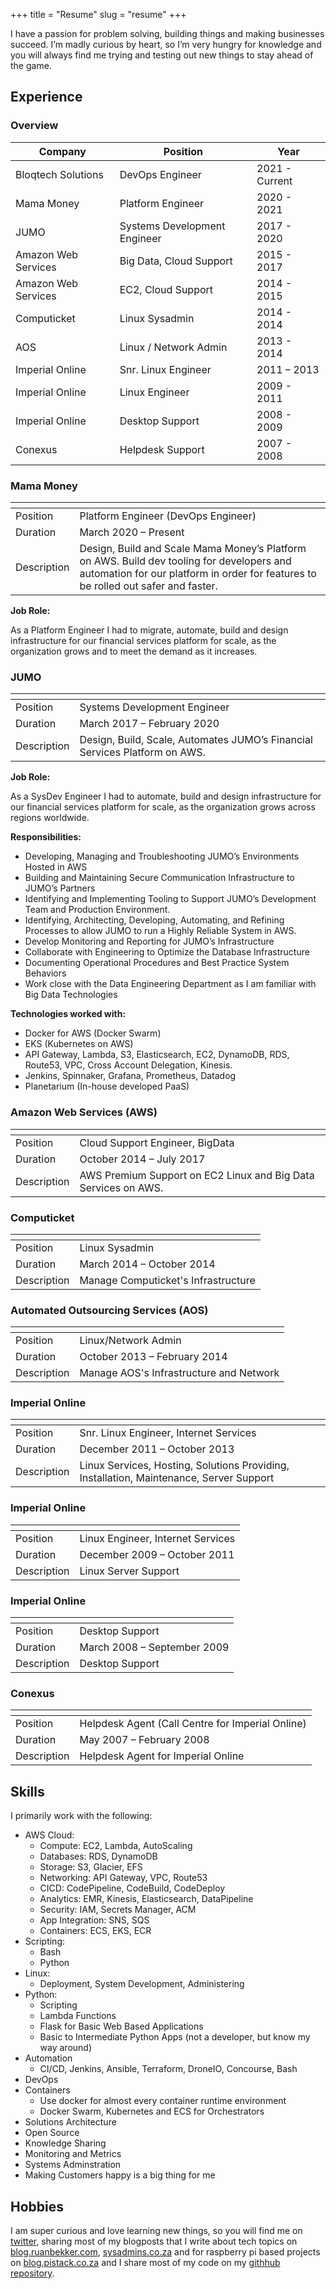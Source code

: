 +++
title = "Resume"
slug = "resume"
+++

I have a passion for problem solving, building things and making businesses succeed. I’m madly curious by heart, so I’m very hungry for knowledge and you will always find me trying and testing out new things to stay ahead of the game.

## Experience

### Overview

| Company              | Position                     | Year           |
| -------------------- | ---------------------------- | -------------- |
| Bloqtech Solutions   | DevOps Engineer              | 2021 - Current |
| Mama Money           | Platform Engineer            | 2020 - 2021    |
| JUMO                 | Systems Development Engineer | 2017 - 2020    |
| Amazon Web Services  | Big Data, Cloud Support      | 2015 - 2017    |
| Amazon Web Services  | EC2, Cloud Support           | 2014 - 2015    |
| Computicket          | Linux Sysadmin               | 2014 - 2014    |
| AOS                  | Linux / Network Admin        | 2013 - 2014    |
| Imperial Online      | Snr. Linux Engineer          | 2011 – 2013    |
| Imperial Online      | Linux Engineer               | 2009 - 2011    |
| Imperial Online      | Desktop Support              | 2008 - 2009    |
| Conexus              | Helpdesk Support             | 2007 - 2008    |

### Mama Money

| <!-- -->    | <!-- -->                            |
|-------------|------------------------------------ |
| Position    | Platform Engineer (DevOps Engineer) |
| Duration    | March 2020 – Present |
| Description | Design, Build and Scale Mama Money’s Platform on AWS. Build dev tooling for developers and automation for our platform in order for features to be rolled out safer and faster. |

**Job Role:**

As a Platform Engineer I had to migrate, automate, build and design infrastructure for our financial services platform for scale, as the organization grows and to meet the demand as it increases.

### JUMO

| <!-- -->    | <!-- -->                            |
|-------------|------------------------------------ |
| Position    | Systems Development Engineer        |
| Duration    | March 2017 – February 2020          |
| Description | Design, Build, Scale, Automates JUMO’s Financial Services Platform on AWS.| 

**Job Role:**

As a SysDev Engineer I had to automate, build and design infrastructure for our financial services platform for scale, as the organization grows across regions worldwide.

**Responsibilities:**

* Developing, Managing and Troubleshooting JUMO’s Environments Hosted in AWS
* Building and Maintaining Secure Communication Infrastructure to JUMO’s Partners
* Identifying and Implementing Tooling to Support JUMO’s Development Team and Production Environment.
* Identifying, Architecting, Developing, Automating, and Refining Processes to allow JUMO to run a Highly Reliable System in AWS.
* Develop Monitoring and Reporting for JUMO’s Infrastructure
* Collaborate with Engineering to Optimize the Database Infrastructure
* Documenting Operational Procedures and Best Practice System Behaviors
* Work close with the Data Engineering Department as I am familiar with Big Data Technologies

**Technologies worked with:**

* Docker for AWS (Docker Swarm)
* EKS (Kubernetes on AWS)
* API Gateway, Lambda, S3, Elasticsearch, EC2, DynamoDB, RDS, Route53, VPC, Cross Account Delegation, Kinesis.
* Jenkins, Spinnaker, Grafana, Prometheus, Datadog
* Planetarium (In-house developed PaaS)

### Amazon Web Services (AWS)

| <!-- -->    | <!-- -->                            |
|-------------|------------------------------------ |
| Position    | Cloud Support Engineer, BigData     |
| Duration    | October 2014 – July 2017            |
| Description | AWS Premium Support on EC2 Linux and Big Data Services on AWS.|

### Computicket

| <!-- -->    | <!-- -->                            |
|-------------|------------------------------------ |
| Position    | Linux Sysadmin                      |
| Duration    | March 2014 – October 2014           |
| Description | Manage Computicket's Infrastructure |

### Automated Outsourcing Services (AOS)

| <!-- -->    | <!-- -->                                |
|-------------|---------------------------------------- |
| Position    | Linux/Network Admin                     |
| Duration    | October 2013 – February 2014            |
| Description | Manage AOS's Infrastructure and Network |

### Imperial Online

| <!-- -->    | <!-- -->                                |
|-------------|---------------------------------------- |
| Position    | Snr. Linux Engineer, Internet Services  |
| Duration    | December 2011 – October 2013            |
| Description | Linux Services, Hosting, Solutions Providing, Installation, Maintenance, Server Support |

### Imperial Online

| <!-- -->    | <!-- -->                                |
|-------------|---------------------------------------- |
| Position    | Linux Engineer, Internet Services       |
| Duration    | December 2009 – October 2011            |
| Description | Linux Server Support                    |

### Imperial Online

| <!-- -->    | <!-- -->                                |
|-------------|---------------------------------------- |
| Position    | Desktop Support                         |
| Duration    | March 2008 – September 2009             |
| Description | Desktop Support                         |

### Conexus

| <!-- -->    | <!-- -->                                |
|-------------|---------------------------------------- |
| Position    | Helpdesk Agent (Call Centre for Imperial Online) |
| Duration    | May 2007 – February 2008                |
| Description | Helpdesk Agent for Imperial Online      |

## Skills

I primarily work with the following:

* AWS Cloud:
  * Compute: EC2, Lambda, AutoScaling
  * Databases: RDS, DynamoDB
  * Storage: S3, Glacier, EFS
  * Networking: API Gateway, VPC, Route53
  * CICD: CodePipeline, CodeBuild, CodeDeploy
  * Analytics: EMR, Kinesis, Elasticsearch, DataPipeline
  * Security: IAM, Secrets Manager, ACM
  * App Integration: SNS, SQS
  * Containers: ECS, EKS, ECR
* Scripting:
  * Bash
  * Python
* Linux:
  * Deployment, System Development, Administering
* Python:
  * Scripting
  * Lambda Functions
  * Flask for Basic Web Based Applications
  * Basic to Intermediate Python Apps (not a developer, but know my way around)
* Automation
  * CI/CD, Jenkins, Ansible, Terraform, DroneIO, Concourse, Bash
* DevOps
* Containers
  * Use docker for almost every container runtime environment
  * Docker Swarm, Kubernetes and ECS for Orchestrators
* Solutions Architecture
* Open Source
* Knowledge Sharing
* Monitoring and Metrics
* Systems Adminstration
* Making Customers happy is a big thing for me

## Hobbies

I am super curious and love learning new things, so you will find me on [twitter](https://twitter.com/ruanbekker), sharing most of my blogposts that I write about tech topics on [blog.ruanbekker.com](https://blog.ruanbekker.com), [sysadmins.co.za](https://sysadmins.co.za) and for raspberry pi based projects on [blog.pistack.co.za](https://blog.pistack.co.za) and I share most of my code on my [githhub repository](https://github.com/ruanbekker).

